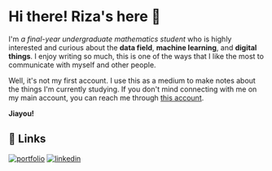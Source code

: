 # Hi there! Riza's here 👋

I'm _a final-year undergraduate mathematics student_ who is highly interested and curious about the **data field**, **machine learning**, and **digital things**. I enjoy writing so much, this is one of the ways that I like the most to communicate with myself and other people.

Well, it's not my first account. I use this as a medium to make notes about the things I'm currently studying. If you don't mind connecting with me on my main account, you can reach me through [this account](https://www.github.com/rizaisnakhoir/). 

**Jiayou!**

## 🔗 Links
[![portfolio](https://img.shields.io/badge/Medium-12100E?style=for-the-badge&logo=medium&logoColor=white)](https://medium.com/@rizaisnakhoir)
[![linkedin](https://img.shields.io/badge/linkedin-0A66C2?style=for-the-badge&logo=linkedin&logoColor=white)](https://www.linkedin.com/in/rizaisnakhoir/)

<!---
notesbyriza/notesbyriza is a ✨ special ✨ repository because its `README.md` (this file) appears on your GitHub profile.
You can click the Preview link to take a look at your changes.
--->
